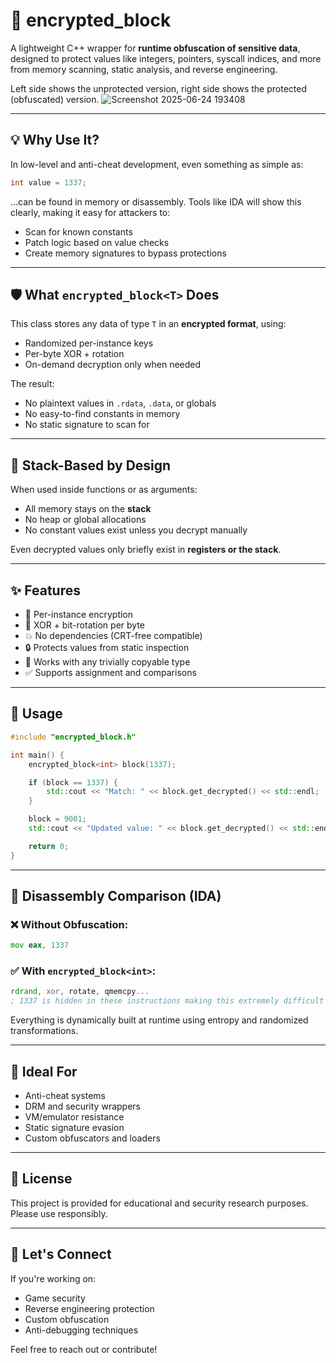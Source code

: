 
# 🔐 encrypted_block<T>

A lightweight C++ wrapper for **runtime obfuscation of sensitive data**, designed to protect values like integers, pointers, syscall indices, and more from memory scanning, static analysis, and reverse engineering.

Left side shows the unprotected version, right side shows the protected (obfuscated) version.
![Screenshot 2025-06-24 193408](https://github.com/user-attachments/assets/c07af1c0-a405-4279-868e-5a2a912b7b06)

---

## 💡 Why Use It?

In low-level and anti-cheat development, even something as simple as:

```cpp
int value = 1337;
```

...can be found in memory or disassembly. Tools like IDA will show this clearly, making it easy for attackers to:

- Scan for known constants  
- Patch logic based on value checks  
- Create memory signatures to bypass protections  

---

## 🛡️ What `encrypted_block<T>` Does

This class stores any data of type `T` in an **encrypted format**, using:

- Randomized per-instance keys  
- Per-byte XOR + rotation  
- On-demand decryption only when needed  

The result:
- No plaintext values in `.rdata`, `.data`, or globals  
- No easy-to-find constants in memory  
- No static signature to scan for  

---

## 🧠 Stack-Based by Design

When used inside functions or as arguments:
- All memory stays on the **stack**  
- No heap or global allocations  
- No constant values exist unless you decrypt manually  

Even decrypted values only briefly exist in **registers or the stack**.

---

## ✨ Features

- 🧬 Per-instance encryption  
- 🔁 XOR + bit-rotation per byte  
- 💥 No dependencies (CRT-free compatible)  
- 🔒 Protects values from static inspection  
- 🧩 Works with any trivially copyable type  
- ✅ Supports assignment and comparisons  

---

## 🔧 Usage

```cpp
#include "encrypted_block.h"

int main() {
    encrypted_block<int> block(1337);

    if (block == 1337) {
        std::cout << "Match: " << block.get_decrypted() << std::endl;
    }

    block = 9001;
    std::cout << "Updated value: " << block.get_decrypted() << std::endl;

    return 0;
}
```

---

## 🔬 Disassembly Comparison (IDA)

### ❌ Without Obfuscation:
```asm
mov eax, 1337
```

### ✅ With `encrypted_block<int>`:
```asm
rdrand, xor, rotate, qmemcpy...
; 1337 is hidden in these instructions making this extremely difficult to reverse 
```

Everything is dynamically built at runtime using entropy and randomized transformations.

---

## 🚀 Ideal For

- Anti-cheat systems  
- DRM and security wrappers  
- VM/emulator resistance  
- Static signature evasion  
- Custom obfuscators and loaders  

---

## 📄 License

This project is provided for educational and security research purposes. Please use responsibly.

---

## 🤝 Let's Connect

If you're working on:
- Game security  
- Reverse engineering protection  
- Custom obfuscation  
- Anti-debugging techniques  

Feel free to reach out or contribute!

